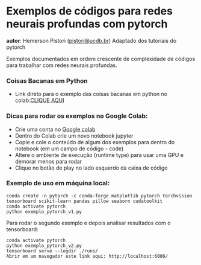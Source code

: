 # Exemplos de códigos para redes neurais profundas com pytorch

__autor__: Hemerson Pistori (pistori@ucdb.br)
	   Adaptado dos tutoriais do pytorch


Exemplos documentados em ordem crescente de complexidade de
códigos para trabalhar com redes neurais profundas. 

### Coisas Bacanas em Python

- Link direto para o exemplo das coisas bacanas em python no colab:[CLIQUE AQUI](https://colab.research.google.com/drive/1mwdCGpZTomGO3VnKVaHkORwDY0o5yygJ?usp=sharing)

### Dicas para rodar os exemplos no Google Colab:

- Crie uma conta no [Google colab](https://colab.research.google.com/)
- Dentro do Colab crie um novo notebook jupyter
- Copie e cole o conteúdo de algum dos exemplos para dentro do notebook (em um campo de código - code)
- Altere o ambiente de execução (runtime type) para usar uma GPU e demorar menos para rodar
- Clique no botão de play no lado esquerdo da caixa de código


### Exemplo de uso em máquina local:


```
conda create -n pytorch -c conda-forge matplotlib pytorch torchvision tensorboard scikit-learn pandas pillow seaborn cudatoolkit
conda activate pytorch
python exemplo_pytorch_v1.py
```

Para rodar o segundo exemplo e depois analisar resultados com o tensorboard:

```
conda activate pytorch
python exemplo_pytorch_v2.py
tensorboard serve --logdir ./runs/
Abrir em um navegador este link aqui: http://localhost:6006/
```

  


  
  
